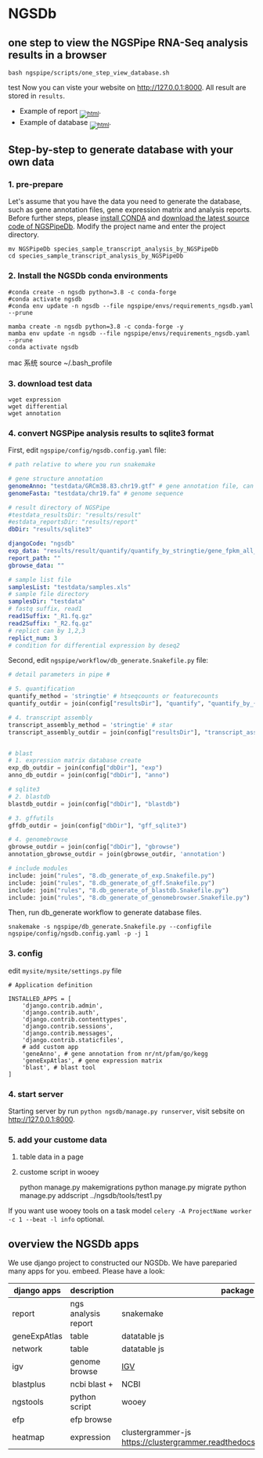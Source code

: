 
# NGSDb

## one step to view the NGSPipe RNA-Seq analysis results in a browser

```shell
bash ngspipe/scripts/one_step_view_database.sh
```
test
Now you can viste your website on http://127.0.0.1:8000. All result are stored in `results`.
- Example of report <sub>[![html](https://img.icons8.com/ios/20/000000/html-filetype.png)](http://www.liu-lab.com)</sub>.
- Example of database <sub>[![html](https://img.icons8.com/dotty/25/000000/copy-link.png)](http://www.liu-lab.com)</sub>.

## Step-by-step to generate database with your own data <a name="Step-by-Step-Database"></a>

### 1. pre-prepare

Let's assume that you have the data you need to generate the database, such as gene annotation files, gene expression matrix and analysis reports. Before further steps, please [install CONDA](../NGSPipe-RNA-seq/#Miniconda) and [download the latest source code of NGSPipeDb](../NGSPipe-RNA-seq/#NGSPipeDbSource). Modify the project name and enter the project directory.

```shell
mv NGSPipeDb species_sample_transcript_analysis_by_NGSPipeDb
cd species_sample_transcript_analysis_by_NGSPipeDb
```

### 2. Install the NGSDb conda environments <a name="DatabaseRequirement"></a>

```shell
#conda create -n ngsdb python=3.8 -c conda-forge
#conda activate ngsdb
#conda env update -n ngsdb --file ngspipe/envs/requirements_ngsdb.yaml --prune

mamba create -n ngsdb python=3.8 -c conda-forge -y
mamba env update -n ngsdb --file ngspipe/envs/requirements_ngsdb.yaml --prune
conda activate ngsdb
```
mac 系统 source ~/.bash_profile

### 3. download test data

```shell
wget expression
wget differential
wget annotation
```

### 4. convert NGSPipe analysis results to sqlite3 format <a name="Table2Sqlite3"></a>

First, edit `ngspipe/config/ngsdb.config.yaml` file:

```yaml
# path relative to where you run snakemake

# gene structure annotation
genomeAnno: "testdata/GRCm38.83.chr19.gtf" # gene annotation file, can be gtf or gff
genomeFasta: "testdata/chr19.fa" # genome sequence

# result directory of NGSPipe
#testdata_resultsDir: "results/result"
#estdata_reportsDir: "results/report"
dbDir: "results/sqlite3"

djangoCode: "ngsdb"
exp_data: "results/result/quantify/quantify_by_stringtie/gene_fpkm_all_samples.tsv"
report_path: ""
gbrowse_data: ""

# sample list file
samplesList: "testdata/samples.xls"
# sample file directory
samplesDir: "testdata"
# fastq suffix, read1
read1Suffix: "_R1.fq.gz"
read2Suffix: "_R2.fq.gz"
# replict can by 1,2,3
replict_num: 3
# condition for differential expression by deseq2
```

Second, edit `ngspipe/workflow/db_generate.Snakefile.py` file:

```python
# detail parameters in pipe #

# 5. quantification
quantify_method = 'stringtie' # htseqcounts or featurecounts
quantify_outdir = join(config["resultsDir"], "quantify", "quantify_by_{}".format(quantify_method))

# 4. transcript assembly
transcript_assembly_method = 'stringtie' # star
transcript_assembly_outdir = join(config["resultsDir"], "transcript_assembly", "transcript_assembly_by_{}".format(transcript_assembly_method))


# blast
# 1. expression matrix database create
exp_db_outdir = join(config["dbDir"], "exp")
anno_db_outdir = join(config["dbDir"], "anno")

# sqlite3
# 2. blastdb
blastdb_outdir = join(config["dbDir"], "blastdb")

# 3. gffutils
gffdb_outdir = join(config["dbDir"], "gff_sqlite3")

# 4. genomebrowse
gbrowse_outdir = join(config["dbDir"], "gbrowse")
annotation_gbrowse_outdir = join(gbrowse_outdir, 'annotation')

# include modules
include: join("rules", "8.db_generate_of_exp.Snakefile.py")
include: join("rules", "8.db_generate_of_gff.Snakefile.py")
include: join("rules", "8.db_generate_of_blastdb.Snakefile.py")
include: join("rules", "8.db_generate_of_genomebrowser.Snakefile.py")
```

Then, run db_generate workflow to generate database files.

```shell
snakemake -s ngspipe/db_generate.Snakefile.py --configfile ngspipe/config/ngsdb.config.yaml -p -j 1
```

### 3. config <a name="DatabaseConfig"></a>

edit `mysite/mysite/settings.py` file

```shell
# Application definition

INSTALLED_APPS = [
    'django.contrib.admin',
    'django.contrib.auth',
    'django.contrib.contenttypes',
    'django.contrib.sessions',
    'django.contrib.messages',
    'django.contrib.staticfiles',
    # add custom app
    'geneAnno', # gene annotation from nr/nt/pfam/go/kegg
    'geneExpAtlas', # gene expression matrix
    'blast', # blast tool
]
```

### 4. start server <a name="RunServer"></a>

Starting server by run `python ngsdb/manage.py runserver`, visit sebsite on http://127.0.0.1:8000.


### 5. add your custome data

1. table data in a page
2. custome script in wooey

    python manage.py makemigrations
    python manage.py migrate
    python manage.py addscript ../ngsdb/tools/test1.py


If you want use wooey tools on a task model `celery -A ProjectName worker -c 1 --beat -l info` optional.

## overview the NGSDb apps

We use django project to constructed our NGSDb. We have pareparied many apps for you. embeed. Please have a look:

django apps | description | package
---- | ----------- | -------
report | ngs analysis report   | snakemake
geneExpAtlas | table | datatable js
network      | table | datatable js
igv          | genome browse | [IGV](https://github.com/igvteam/igv.js/wiki)
blastplus    | ncbi blast +  | NCBI
ngstools     | python script         | wooey
efp          | efp browse    |
heatmap      | expression    | clustergrammer-js https://clustergrammer.readthedocs.io/clustergrammer_js.html
